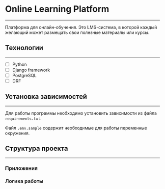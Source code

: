 # Online Learning Platform

---

Платформа для онлайн-обучения. Это LMS-система, в которой каждый желающий может размещать свои полезные материалы или курсы.

## Технологии

---

- [ ]  Python
- [ ]  Django framework
- [ ]  PostgreSQL
- [ ]  DRF

## Установка зависимостей

---

Для работы программы необходимо установить зависимости из файла `requirements.txt`.

Файл `.env.sample` содержит необходимые для работы переменные окружения.


## Структура проекта

---

### Приложения



### Логика работы

